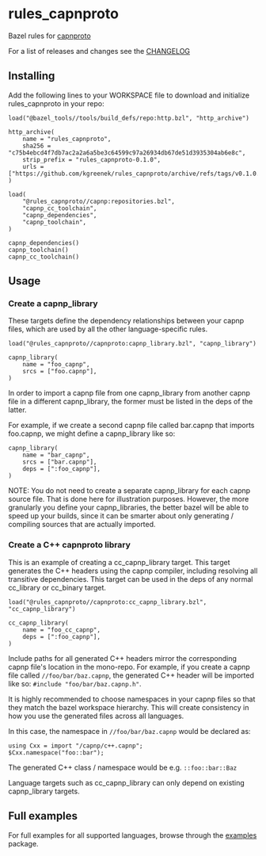 # rules_capnproto

Bazel rules for [capnproto](https://capnproto.org/)

For a list of releases and changes see the [CHANGELOG](CHANGELOG.md)

## Installing

Add the following lines to your WORKSPACE file to download and initialize rules_capnproto in your repo:

```bzl
load("@bazel_tools//tools/build_defs/repo:http.bzl", "http_archive")

http_archive(
    name = "rules_capnproto",
    sha256 = "c75b4ebcd4f7db7ac2a2a6a5be3c64599c97a26934db67de51d3935304ab6e8c",
    strip_prefix = "rules_capnproto-0.1.0",
    urls = ["https://github.com/kgreenek/rules_capnproto/archive/refs/tags/v0.1.0.tar.gz"],
)

load(
    "@rules_capnproto//capnp:repositories.bzl",
    "capnp_cc_toolchain",
    "capnp_dependencies",
    "capnp_toolchain",
)

capnp_dependencies()
capnp_toolchain()
capnp_cc_toolchain()
```

## Usage

### Create a capnp_library

These targets define the dependency relationships between your capnp files, which are used by all the other language-specific rules.

```bzl
load("@rules_capnproto//capnproto:capnp_library.bzl", "capnp_library")

capnp_library(
    name = "foo_capnp",
    srcs = ["foo.capnp"],
)
```

In order to import a capnp file from one capnp_library from another capnp file in a different capnp_library, the former must be listed in the deps of the latter.

For example, if we create a second capnp file called bar.capnp that imports foo.capnp, we might define a capnp_library like so:

```bzl
capnp_library(
    name = "bar_capnp",
    srcs = ["bar.capnp"],
    deps = [":foo_capnp"],
)
```

NOTE: You do not need to create a separate capnp_library for each capnp source file. That is done here for illustration purposes. However, the more granularly you define your capnp_libraries, the better bazel will be able to speed up your builds, since it can be smarter about only generating / compiling sources that are actually imported. 

### Create a C++ capnproto library

This is an example of creating a cc_capnp_library target. This target generates the C++ headers using the capnp compiler, including resolving all transitive dependencies. This target can be used in the deps of any normal cc_library or cc_binary target.

```bzl
load("@rules_capnproto//capnproto:cc_capnp_library.bzl", "cc_capnp_library")

cc_capnp_library(
    name = "foo_cc_capnp",
    deps = [":foo_capnp"],
)
```

Include paths for all generated C++ headers mirror the corresponding capnp file's location in the mono-repo. For example, if you create a capnp file called `//foo/bar/baz.capnp`, the generated C++ header will be imported like so: `#include "foo/bar/baz.capnp.h"`.

It is highly recommended to choose namespaces in your capnp files so that they match the bazel workspace hierarchy. This will create consistency in how you use the generated files across all languages.

In this case, the namespace in `//foo/bar/baz.capnp` would be declared as:

```
using Cxx = import "/capnp/c++.capnp";
$Cxx.namespace("foo::bar");
```

The generated C++ class / namespace would be e.g. `::foo::bar::Baz`

Language targets such as cc_capnp_library can only depend on existing capnp_library targets.

## Full examples

For full examples for all supported languages, browse through the [examples](examples) package.
